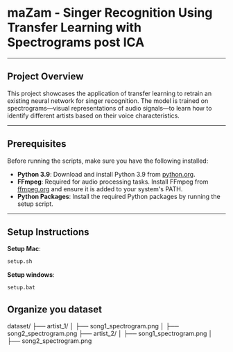 # maZam - Singer Recognition Using Transfer Learning with Spectrograms post ICA

---

## Project Overview

This project showcases the application of transfer learning to retrain an existing neural network for singer recognition. The model is trained on spectrograms—visual representations of audio signals—to learn how to identify different artists based on their voice characteristics.

---

## Prerequisites

Before running the scripts, make sure you have the following installed:

- **Python 3.9**: Download and install Python 3.9 from [python.org](https://www.python.org/downloads/release/python-390/).
- **FFmpeg**: Required for audio processing tasks. Install FFmpeg from [ffmpeg.org](https://ffmpeg.org/download.html) and ensure it is added to your system's PATH.
- **Python Packages**: Install the required Python packages by running the setup script.
---

## Setup Instructions

**Setup Mac**:
   ```bash
   setup.sh
```
**Setup windows**:
   ```bash
   setup.bat
```


## Organize you dataset
dataset/
  ├── artist_1/
  │   ├── song1_spectrogram.png
  │   ├── song2_spectrogram.png
  ├── artist_2/
  │   ├── song1_spectrogram.png
  │   ├── song2_spectrogram.png
  
